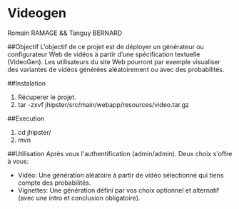# Videogen

Romain RAMAGE && Tanguy BERNARD

##Objectif
L’objectif de ce projet est de déployer un générateur ou configurateur Web de vidéos à partir d’une spécification textuelle (VideoGen). Les utilisateurs du site Web pourront par exemple visualiser des variantes de vidéos générées aléatoirement ou avec des probabilités. 


##Instalation
1. Récuperer le projet.
2. tar -zxvf jhipster/src/main/webapp/resources/video.tar.gz

##Execution
1. cd jhipster/
2. mvn

##Utilisation
Après vous l'authentification (admin/admin). Deux choix s'offre à vous:
- Vidéo: Une génération aléatoire à partir de vidéo sélectionné qui tiens compte des probabilités.
- Vignettes: Une génération défini par vos choix optionnel et alternatif (avec une intro et conclusion obligatoire).


